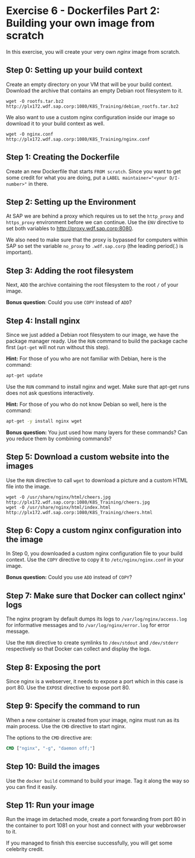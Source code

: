 # Exercise 6 - Dockerfiles Part 2: Building your own image from scratch

In this exercise, you will create your very own _nginx_ image from scratch.

## Step 0: Setting up your build context

Create an empty directory on your VM that will be your build context. Download the archive that contains an empty Debian root filesystem to it.

```
wget -O rootfs.tar.bz2 http://plx172.wdf.sap.corp:1080/K8S_Training/debian_rootfs.tar.bz2

```

We also want to use a custom nginx configuration inside our image so download it to your build context as well.

```
wget -O nginx.conf
http://plx172.wdf.sap.corp:1080/K8S_Training/nginx.conf
```

## Step 1: Creating the Dockerfile

Create an new Dockerfile that starts `FROM scratch`. Since you want to get some credit for what you are doing, put a `LABEL maintainer="<your D/I-number>"` in there.

## Step 2: Setting up the Environment

At SAP we are behind a proxy which requires us to set the `http_proxy` and `https_proxy` environment before we can continue. Use the `ENV` directive to set both variables to http://proxy.wdf.sap.corp:8080.

We also need to make sure that the proxy is bypassed for computers within SAP so set the variable `no_proxy` to `.wdf.sap.corp` (the leading period(.) is important).


## Step 3: Adding the root filesystem

Next, `ADD` the archive containing the root filesystem to the root `/` of your image.

**Bonus question**: Could you use `COPY` instead of `ADD`?

## Step 4: Install nginx

Since we just added a Debian root filesystem to our image, we have the package manager ready. Use the `RUN` command to build the package cache first (`apt-get` will not run without this step).

**Hint:** For those of you who are not familiar with Debian, here is the command:

```bash
apt-get update
```

Use the `RUN` command to install nginx and wget. Make sure that apt-get runs does not ask questions interactively.

**Hint:** For those of you who do not know Debian so well, here is the command:

```bash
apt-get -y install nginx wget
```

**Bonus question:** You just used how many layers for these commands? Can you reduce them by combining commands?

## Step 5: Download a custom website into the images

Use the `RUN` directive to call `wget` to download a picture and a custom HTML file into the image.

```
wget -O /usr/share/nginx/html/cheers.jpg http://plx172.wdf.sap.corp:1080/K8S_Training/cheers.jpg
wget -O /usr/share/nginx/html/index.html http://plx172.wdf.sap.corp:1080/K8S_Training/cheers.html
```

## Step 6: Copy a custom nginx configuration into the image

In Step 0, you downloaded a custom nginx configuration file to your build context. Use the `COPY` directive to copy it to `/etc/nginx/nginx.conf` in your image.

**Bonus question:** Could you use `ADD` instead of `COPY`?

## Step 7: Make sure that Docker can collect nginx' logs

The nginx program by default dumps its logs to `/var/log/nginx/access.log` for informative messages and to `/var/log/nginx/error.log` for error message.

Use the `RUN` directive to create symlinks to `/dev/stdout` and `/dev/stderr` respectively so that Docker can collect and display the logs.

## Step 8: Exposing the port

Since nginx is a webserver, it needs to expose a port which in this case is port 80. Use the `EXPOSE` directive to expose port 80.

## Step 9: Specify the command to run

When a new container is created from your image, nginx must run as its main process.
Use the `CMD` directive to start nginx.

The options to the `CMD` directive are:

```Dockerfile
CMD ["nginx", "-g", "daemon off;"]
```

## Step 10: Build the images

Use the `docker build` command to build your image. Tag it along the way so you can find it easily.

## Step 11: Run your image

Run the image im detached mode, create a port forwarding from port 80 in the container to port 1081 on your host and connect with your webbrowser to it.

If you managed to finish this exercise successfully, you will get some celebrity credit.
